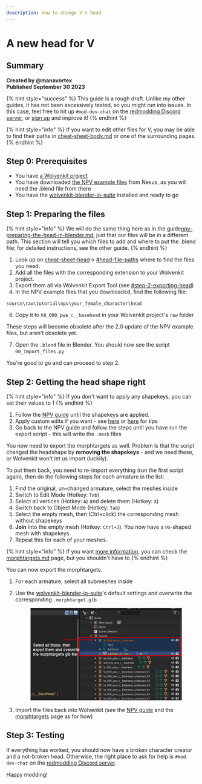 ```yaml
---
description: How to change V's head
---
```


# A new head for V

## Summary

**Created by @manavortex**\
**Published September 30 2023**

{% hint style="success" %}
This guide is a rough draft. Unlike my other guides, it has not been excessively tested, so you might run into issues. In this case, feel free to hit up  `#mod-dev-chat` on the [redmodding Discord server](https://discord.gg/redmodding), or [sign up](https://app.gitbook.com/invite/-MP5ijqI11FeeX7c8-N8/H70HZBOeUulIpkQnBLK7) and improve it!
{% endhint %}

{% hint style="info" %}
If you want to edit other files for V, you may be able to find their paths in [cheat-sheet-body.md](../../for-mod-creators-theory/references-lists-and-overviews/cheat-sheet-body.md "mention") or one of the surrounding pages.
{% endhint %}

## Step 0: Prerequisites

* You have [a Wolvenkit project](https://app.gitbook.com/s/-MP\_ozZVx2gRZUPXkd4r/wolvenkit-app/usage/wolvenkit-projects#create-a-new-wolvenkit-mod-project)
* You have downloaded [the NPV example files](https://www.nexusmods.com/cyberpunk2077/mods/8328) from Nexus, as you will need the .blend file from there
* You have the [wolvenkit-blender-io-suite](../../for-mod-creators-theory/modding-tools/wolvenkit-blender-io-suite/ "mention") installed and ready to go

## Step 1: Preparing the files

{% hint style="info" %}
We will do the same thing here as in the guide[npv-preparing-the-head-in-blender.md](npv-v-as-custom-npc/npv-preparing-the-head-in-blender.md "mention"), just that our files will be in a different path. This section will tell you which files to add and where to put the .blend file; for detailed instructions, see the other guide.
{% endhint %}

1. Look up on [cheat-sheet-head](../../for-mod-creators-theory/references-lists-and-overviews/cheat-sheet-head/ "mention")-> [#head-file-paths](../../for-mod-creators-theory/references-lists-and-overviews/cheat-sheet-head/#head-file-paths "mention") where to find the files you need.
2. Add all the files with the corresponding extension to your Wolvenkit project.
3. Export them all via Wolvenkit Export Tool (see [#step-2-exporting-head](npv-v-as-custom-npc/npv-preparing-the-head-in-blender.md#step-2-exporting-head "mention"))
4. In the NPV example files that you downloaded, find the following file:

```
source\raw\tutorial\npv\your_female_character\head
```

6. Copy it to `h0_000_pwa_c__basehead` in your Wolvenkit project's `raw` folder

These steps will become obsolete after the 2.0 update of the NPV example files, but aren't obsolete yet.

7. Open the `.blend` file in Blender. You should now see the script `00_import_files.py`

You're good to go and can proceed to step 2.

## Step 2: Getting the head shape right

{% hint style="info" %}
If you don't want to apply any shapekeys, you can set their values to 1
{% endhint %}

1. Follow the [NPV guide](npv-v-as-custom-npc/) until the shapekeys are applied.&#x20;
2. Apply custom edits if you want - see [here](../items-equipment/recolours-and-refits/r-and-r-refitting-step-by-step.md#step-4-refitting) or [here](../../for-mod-creators-theory/3d-modelling/mesh-sculpting-techniques.md) for tips
3. Go back to the NPV guide and follow the steps until you have run the export script - this will write the `.mesh` files

You now need to export the morphtargets as well. Problem is that the script changed the headshape by **removing the shapekeys** - and we need these, or Wolvenkit won't let us import (luckily).&#x20;

To put them back, you need to re-import everything (run the first script again), then do the following steps for each armature in the list:

1. Find the original, un-changed armature, select the meshes inside
2. Switch to Edit Mode (Hotkey: `Tab`)
3. Select all vertices (Hotkey: `A`) and delete them (Hotkey: `X`)
4. Switch back to Object Mode (Hotkey: `Tab`)
5. Select the empty mesh, then (Ctrl+click) the corresponding mesh without shapekeys
6. **Join** into the empty mesh (Hotkey: `Ctrl+J`). You now have a re-shaped mesh with shapekeys.&#x20;
7. Repeat this for each of your meshes.&#x20;

{% hint style="info" %}
If you want [more information](../../for-mod-creators-theory/3d-modelling/morphtargets.md), you can check the [morphtargets.md](../../for-mod-creators-theory/3d-modelling/morphtargets.md "mention") page, but you shouldn't have to
{% endhint %}

You can now export the morphtargets.

1. For each armature, select all submeshes inside
2.  Use the [wolvenkit-blender-io-suite](../../for-mod-creators-theory/modding-tools/wolvenkit-blender-io-suite/ "mention")'s default settings and overwrite the corresponding `.morphtarget.glb`&#x20;

    <figure><img src="../../.gitbook/assets/npv_basehead_export_from_blender.png" alt=""><figcaption></figcaption></figure>
3. Import the files back into Wolvenkit (see the [NPV guide](npv-v-as-custom-npc/npv-preparing-the-head-in-blender.md#step-3-importing-head) and the [morphtargets](../../for-mod-creators-theory/3d-modelling/morphtargets.md#editing-morphtargets) page as for how)

## Step 3: Testing

If everything has worked, you should now have a broken character creator and a not-broken head. Otherwise, the right place to ask for help is `#mod-dev-chat` on the [redmodding Discord server](https://discord.gg/redmodding).&#x20;

Happy modding!
